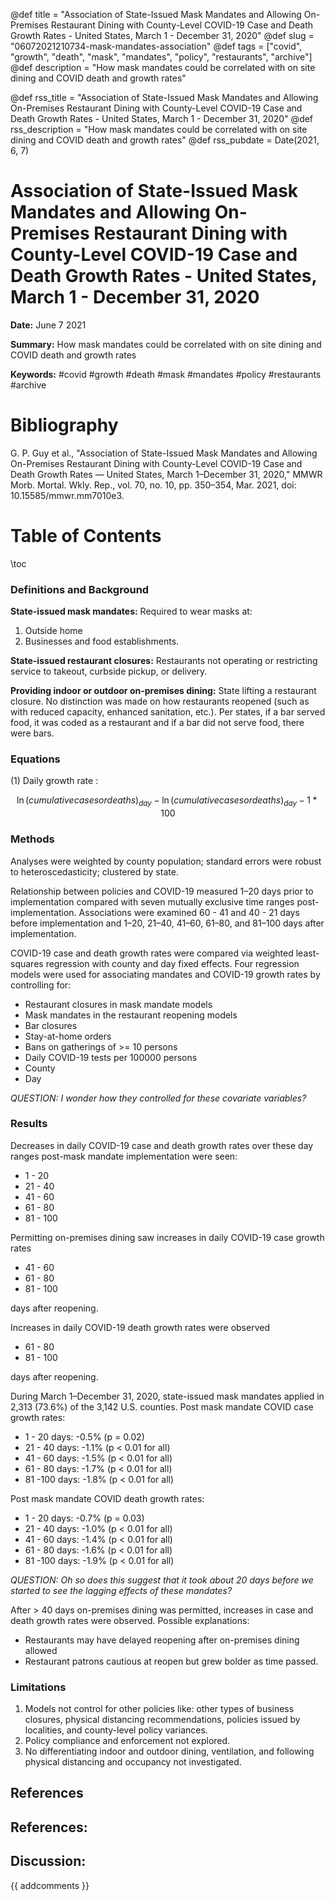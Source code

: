@def title = "Association of State-Issued Mask Mandates and Allowing On-Premises Restaurant Dining with County-Level COVID-19 Case and Death Growth Rates - United States, March 1 - December 31, 2020"
@def slug = "06072021210734-mask-mandates-association"
@def tags = ["covid", "growth", "death", "mask", "mandates", "policy", "restaurants", "archive"]
@def description = "How mask mandates could be correlated with on site dining and COVID death and growth rates"

@def rss_title = "Association of State-Issued Mask Mandates and Allowing On-Premises Restaurant Dining with County-Level COVID-19 Case and Death Growth Rates - United States, March 1 - December 31, 2020"
@def rss_description = "How mask mandates could be correlated with on site dining and COVID death and growth rates"
@def rss_pubdate = Date(2021, 6, 7)


Association of State-Issued Mask Mandates and Allowing On-Premises Restaurant Dining with County-Level COVID-19 Case and Death Growth Rates - United States, March 1 - December 31, 2020
=========

**Date:** June 7 2021

**Summary:** How mask mandates could be correlated with on site dining and COVID death and growth rates

**Keywords:** #covid #growth #death #mask #mandates #policy #restaurants  #archive

Bibliography
==========

G. P. Guy et al., "Association of State-Issued Mask Mandates and Allowing On-Premises Restaurant Dining with County-Level COVID-19 Case and Death Growth Rates — United States, March 1–December 31, 2020," MMWR Morb. Mortal. Wkly. Rep., vol. 70, no. 10, pp. 350–354, Mar. 2021, doi: 10.15585/mmwr.mm7010e3.

Table of Contents
=========

\toc

### Definitions and Background

**State-issued mask mandates:** Required to wear masks at:

1. Outside home
2. Businesses and food establishments.

**State-issued restaurant closures:** Restaurants not operating or restricting service to takeout, curbside pickup, or delivery. 

**Providing indoor or outdoor on-premises dining:** State lifting a restaurant closure. No distinction was made on how restaurants reopened (such as with reduced capacity, enhanced sanitation, etc.). Per states, if a bar served food, it was coded as a restaurant and if a bar did not serve food, there were bars.

### Equations

(1) Daily growth rate : 

$$
\ln(cumulative cases or deaths)_{day} - \ln(cumulative cases or deaths)_{day} - 1 * 100
$$

### Methods

Analyses were weighted by county population; standard errors were robust to heteroscedasticity; clustered by state. 

Relationship between policies and COVID-19 measured 1–20 days prior to implementation compared with seven mutually exclusive time ranges post-implementation. Associations were examined 60 - 41 and 40 - 21 days before implementation and 1–20, 21–40, 41–60, 61–80, and 81–100 days after implementation.

COVID-19 case and death growth rates were compared via weighted least-squares regression with county and day fixed effects. Four regression models were used for associating mandates and COVID-19 growth rates by controlling for:

  * Restaurant closures in mask mandate models
  * Mask mandates in the restaurant reopening models
  * Bar closures
  * Stay-at-home orders
  * Bans on gatherings of >= 10 persons
  * Daily COVID-19 tests per 100000 persons
  * County
  * Day

*QUESTION: I wonder how they controlled for these covariate variables?*

### Results

Decreases in daily COVID-19 case and death growth rates over these day ranges post-mask mandate implementation were seen:

  * 1 - 20
  * 21 - 40
  * 41 - 60
  * 61 - 80
  * 81 - 100

Permitting on-premises dining saw increases in daily COVID-19 case growth rates

  * 41 - 60
  * 61 - 80
  * 81 - 100

days after reopening.

Increases in daily COVID-19 death growth rates were observed

  * 61 - 80
  * 81 - 100

days after reopening.

During March 1–December 31, 2020, state-issued mask mandates applied in 2,313 (73.6%) of the 3,142 U.S. counties. Post mask mandate COVID case growth rates:

  * 1 - 20 days: -0.5% (p = 0.02)
  * 21 - 40 days: -1.1% (p < 0.01 for all)
  * 41 - 60 days: -1.5% (p < 0.01 for all)
  * 61 - 80 days: -1.7% (p < 0.01 for all)
  * 81 -100 days: -1.8% (p < 0.01 for all)

Post mask mandate COVID death growth rates:

  * 1 - 20 days: -0.7% (p = 0.03)
  * 21 - 40 days: -1.0% (p < 0.01 for all)
  * 41 - 60 days: -1.4% (p < 0.01 for all)
  * 61 - 80 days: -1.6% (p < 0.01 for all)
  * 81 -100 days: -1.9% (p < 0.01 for all)

*QUESTION: Oh so does this suggest that it took about 20 days before we started to see the lagging effects of these mandates?*

After > 40 days on-premises dining was permitted, increases in case and death growth rates were observed. Possible explanations:

  * Restaurants may have delayed reopening after on-premises dining allowed
  * Restaurant patrons cautious at reopen but grew bolder as time passed.

### Limitations

1. Models not control for other policies like: other types of business closures, physical distancing recommendations, policies issued by localities, and county-level policy variances.
2. Policy compliance and enforcement not explored.
3. No differentiating indoor and outdoor dining, ventilation, and following physical distancing and occupancy not investigated.

## References

## References:
## Discussion: 

{{ addcomments }}
